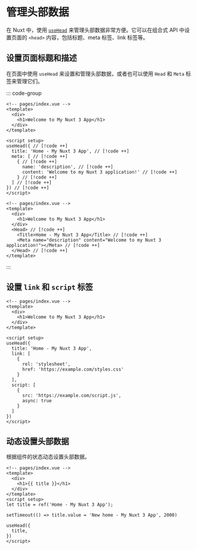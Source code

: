 # 管理头部数据

在 Nuxt 中，使用 [`useHead`](https://nuxt.com/docs/api/composables/use-head) 来管理头部数据非常方便。它可以在组合式 API 中设置页面的 `<head>` 内容，包括标题、meta 标签、link 标签等。

## 设置页面标题和描述

在页面中使用 `useHead` 来设置和管理头部数据，或者也可以使用 `Head` 和 `Meta` 标签来管理它们。

::: code-group
```vue [使用 useHead]
<!-- pages/index.vue -->
<template>
  <div>
    <h1>Welcome to My Nuxt 3 App</h1>
  </div>
</template>

<script setup>
useHead({ // [!code ++]
  title: 'Home - My Nuxt 3 App', // [!code ++]
  meta: [ // [!code ++]
    { // [!code ++]
      name: 'description', // [!code ++]
      content: 'Welcome to my Nuxt 3 application!' // [!code ++]
    } // [!code ++]
  ] // [!code ++]
}) // [!code ++]
</script>
```

```vue [使用 Head 和 Meta 标签]
<!-- pages/index.vue -->
<template>
  <div>
    <h1>Welcome to My Nuxt 3 App</h1>
  </div>
  <Head> // [!code ++]
    <Title>Home - My Nuxt 3 App</Title> // [!code ++]
    <Meta name="description" content="Welcome to my Nuxt 3 application!"></Meta> // [!code ++]
  </Head> // [!code ++]
</template>
```
:::


## 设置 `link` 和 `script` 标签

```vue
<!-- pages/index.vue -->
<template>
  <div>
    <h1>Welcome to My Nuxt 3 App</h1>
  </div>
</template>

<script setup>
useHead({
  title: 'Home - My Nuxt 3 App',
  link: [
    {
      rel: 'stylesheet',
      href: 'https://example.com/styles.css'
    }
  ],
  script: [
    {
      src: 'https://example.com/script.js',
      async: true
    }
  ]
})
</script>
```

## 动态设置头部数据

根据组件的状态动态设置头部数据。


```vue
<!-- pages/index.vue -->
<template>
  <div>
    <h1>{{ title }}</h1>
  </div>
</template>
<script setup>
let title = ref('Home - My Nuxt 3 App');

setTimeout(() => title.value = 'New home - My Nuxt 3 App', 2000)

useHead({
  title,
})
</script>
```